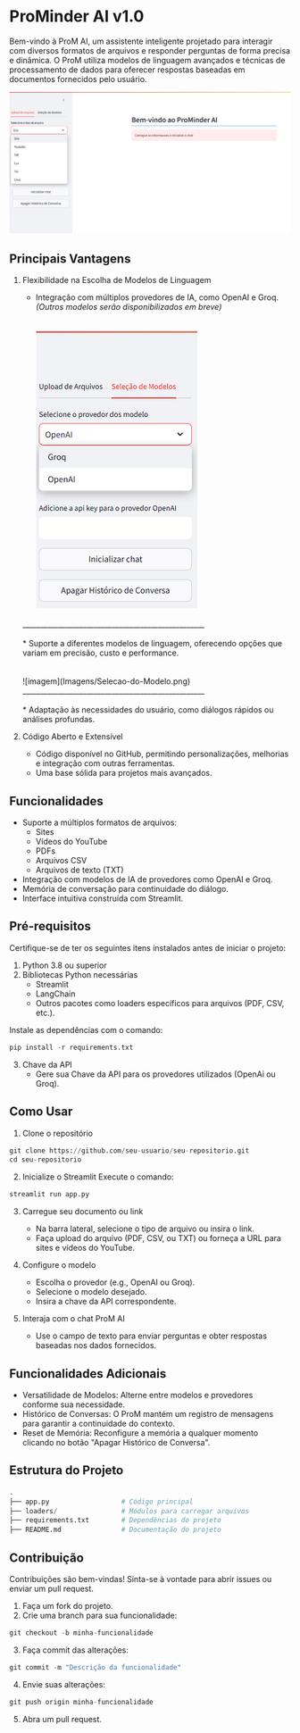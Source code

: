 # ProMinder AI v1.0
Bem-vindo à ProM AI, um assistente inteligente projetado para interagir com diversos formatos de arquivos e responder perguntas de forma precisa e dinâmica. O ProM utiliza modelos de linguagem avançados e técnicas de processamento de dados para oferecer respostas baseadas em documentos fornecidos pelo usuário.

![imagem](Imagens/Upload-de-Arquivos.png)

## Principais Vantagens

1. Flexibilidade na Escolha de Modelos de Linguagem
   * Integração com múltiplos provedores de IA, como OpenAI e Groq. *(Outros modelos serão disponibilizados em breve)*
   <br><br><br>
   ![imagem](Imagens/Selecao-do-Provedor.png)
   <br>
   ___________________________________________________
   <br><br>
   * Suporte a diferentes modelos de linguagem, oferecendo opções que variam em precisão, custo e performance.
   <br><br><br>
   ![imagem](Imagens/Selecao-do-Modelo.png)
   <br>
   ___________________________________________________
   <br><br>
   * Adaptação às necessidades do usuário, como diálogos rápidos ou análises profundas.

2. Código Aberto e Extensível
   * Código disponível no GitHub, permitindo personalizações, melhorias e integração com outras ferramentas.
   * Uma base sólida para projetos mais avançados.

## Funcionalidades
* Suporte a múltiplos formatos de arquivos:
  * Sites
  * Vídeos do YouTube
  * PDFs
  * Arquivos CSV
  * Arquivos de texto (TXT)
* Integração com modelos de IA de provedores como OpenAI e Groq.
* Memória de conversação para continuidade do diálogo.
* Interface intuitiva construída com Streamlit.

## Pré-requisitos
Certifique-se de ter os seguintes itens instalados antes de iniciar o projeto:

1. Python 3.8 ou superior
2. Bibliotecas Python necessárias
   * Streamlit
   * LangChain
   * Outros pacotes como loaders específicos para arquivos (PDF, CSV, etc.).

Instale as dependências com o comando:
```python
pip install -r requirements.txt
```
3. Chave da API
   * Gere sua Chave da API para os provedores utilizados (OpenAi ou Groq).


## Como Usar
1. Clone o repositório
```python 
git clone https://github.com/seu-usuario/seu-repositorio.git
cd seu-repositorio
```

2. Inicialize o Streamlit
Execute o comando:

```python
streamlit run app.py
```
3. Carregue seu documento ou link

   * Na barra lateral, selecione o tipo de arquivo ou insira o link.
   * Faça upload do arquivo (PDF, CSV, ou TXT) ou forneça a URL para sites e vídeos do YouTube.

4. Configure o modelo

   * Escolha o provedor (e.g., OpenAI ou Groq).
   * Selecione o modelo desejado.
   * Insira a chave da API correspondente.

5. Interaja com o chat ProM AI

   * Use o campo de texto para enviar perguntas e obter respostas baseadas nos dados fornecidos.


## Funcionalidades Adicionais
* Versatilidade de Modelos: Alterne entre modelos e provedores conforme sua necessidade.
* Histórico de Conversas: O ProM mantém um registro de mensagens para garantir a continuidade do contexto.
* Reset de Memória: Reconfigure a memória a qualquer momento clicando no botão "Apagar Histórico de Conversa".

## Estrutura do Projeto

```python
.
├── app.py                  # Código principal
├── loaders/                # Módulos para carregar arquivos
├── requirements.txt        # Dependências do projeto
├── README.md               # Documentação do projeto
```

## Contribuição
Contribuições são bem-vindas! Sinta-se à vontade para abrir issues ou enviar um pull request.

1. Faça um fork do projeto.
2. Crie uma branch para sua funcionalidade:
```python
git checkout -b minha-funcionalidade
```
3. Faça commit das alterações:
```python
git commit -m "Descrição da funcionalidade"
```
4. Envie suas alterações:
```python
git push origin minha-funcionalidade
```
5. Abra um pull request.


